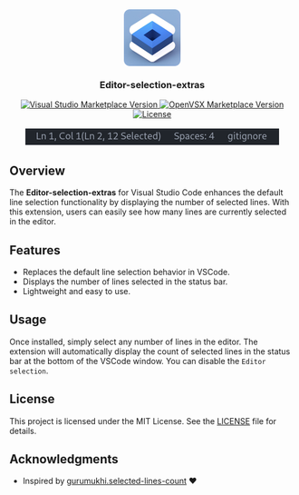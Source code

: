 <div align="center">
    <img align="center" alt="icon" width="100" src="https://github.com/remigermain/vscode-line-count/blob/main/icon.png?raw=true"> 
    <h3>
        Editor-selection-extras
    </h3>
    <a href="https://marketplace.visualstudio.com/items?itemName=remigermain.editor-selection-extras">
        <img src="https://img.shields.io/visual-studio-marketplace/v/remigermain.editor-selection-extras" alt="Visual Studio Marketplace Version" />
    </a>
        <a href="https://open-vsx.org/extension/remigermain/editor-selection-extras">
            <img src="https://img.shields.io/open-vsx/v/remigermain/editor-selection-extras"
            alt="OpenVSX Marketplace Version" />
        </a>
    <a href="https://github.com/remigermain/vscode-line-count/blob/main/LICENSE">
    <img src="https://img.shields.io/badge/license-MIT-blue" alt="License" />
    </a>
    <br />
    <br />
    <img src="https://github.com/remigermain/vscode-line-count/blob/main/img/image.png?raw=true" alt="preview" >
</div>

## Overview

The **Editor-selection-extras** for Visual Studio Code enhances the default line selection functionality by displaying the number of selected lines. With this extension, users can easily see how many lines are currently selected in the editor.

## Features

- Replaces the default line selection behavior in VSCode.
- Displays the number of lines selected in the status bar.
- Lightweight and easy to use.


## Usage

Once installed, simply select any number of lines in the editor. The extension will automatically display the count of selected lines in the status bar at the bottom of the VSCode window.
You can disable the `Editor selection`.

## License

This project is licensed under the MIT License. See the [LICENSE](LICENSE) file for details.

## Acknowledgments

- Inspired by [gurumukhi.selected-lines-count](https://marketplace.visualstudio.com/items?itemName=gurumukhi.selected-lines-count) :heart:
